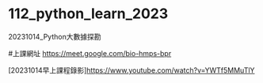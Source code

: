 # 112_python_learn_2023
20231014_Python大數據探勘

#上課網址
https://meet.google.com/bio-hmps-bpr

[20231014早上課程錄影]https://www.youtube.com/watch?v=YWTf5MMuTlY
